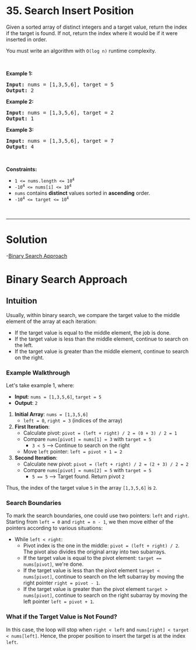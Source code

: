 # 35. Search Insert Position

<p>Given a sorted array of distinct integers and a target value, return the index if the target is found. If not, return the index where it would be if it were inserted in order.</p>

<p>You must&nbsp;write an algorithm with&nbsp;<code>O(log n)</code> runtime complexity.</p>

<p>&nbsp;</p>
<p><strong class="example">Example 1:</strong></p>

<pre><strong>Input:</strong> nums = [1,3,5,6], target = 5
<strong>Output:</strong> 2
</pre>

<p><strong class="example">Example 2:</strong></p>

<pre><strong>Input:</strong> nums = [1,3,5,6], target = 2
<strong>Output:</strong> 1
</pre>

<p><strong class="example">Example 3:</strong></p>

<pre><strong>Input:</strong> nums = [1,3,5,6], target = 7
<strong>Output:</strong> 4
</pre>

<p>&nbsp;</p>
<p><strong>Constraints:</strong></p>

<ul>
	<li><code>1 &lt;= nums.length &lt;= 10<sup>4</sup></code></li>
	<li><code>-10<sup>4</sup> &lt;= nums[i] &lt;= 10<sup>4</sup></code></li>
	<li><code>nums</code> contains <strong>distinct</strong> values sorted in <strong>ascending</strong> order.</li>
	<li><code>-10<sup>4</sup> &lt;= target &lt;= 10<sup>4</sup></code></li>
</ul>

<br>

---

# Solution
-[Binary Search Approach](#binary-search-approach)

# Binary Search Approach

## **Intuition**

Usually, within binary search, we compare the target value to the middle element of the array at each iteration:
- If the target value is equal to the middle element, the job is done.
- If the target value is less than the middle element, continue to search on the left.
- If the target value is greater than the middle element, continue to search on the right.

### Example Walkthrough

Let's take example 1, where:

- **Input**: `nums = [1,3,5,6]`, `target = 5`
- **Output**: `2`

1. **Initial Array**: `nums = [1,3,5,6]`
   - `left = 0`, `right = 3` (indices of the array)
2. **First Iteration**:
   - Calculate pivot: `pivot = (left + right) / 2 = (0 + 3) / 2 = 1`
   - Compare `nums[pivot] = nums[1] = 3` with `target = 5`
     - `3 < 5` --> Continue to search on the right
   - Move `left` pointer: `left = pivot + 1 = 2`
3. **Second Iteration**:
   - Calculate new pivot: `pivot = (left + right) / 2 = (2 + 3) / 2 = 2`
   - Compare `nums[pivot] = nums[2] = 5` with `target = 5`
     - `5 == 5` --> Target found. Return pivot `2`

Thus, the index of the target value `5` in the array `[1,3,5,6]` is `2`.

### Search Boundaries

To mark the search boundaries, one could use two pointers: `left` and `right`. Starting from `left = 0` and `right = n - 1`, we then move either of the pointers according to various situations:
- While `left < right`:
    - Pivot index is the one in the middle: `pivot = (left + right) / 2`. The pivot also divides the original array into two subarrays.
    - If the target value is equal to the pivot element: `target == nums[pivot]`, we're done.
    - If the target value is less than the pivot element `target < nums[pivot]`, continue to search on the left subarray by moving the right pointer `right = pivot - 1`.
    - If the target value is greater than the pivot element `target > nums[pivot]`, continue to search on the right subarray by moving the left pointer `left = pivot + 1`.

### What if the Target Value is Not Found?

In this case, the loop will stop when `right < left` and `nums[right] < target < nums[left]`. Hence, the proper position to insert the target is at the index `left`.

